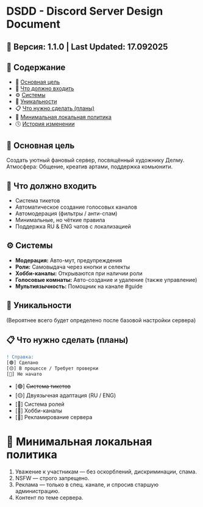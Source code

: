 # DSDD - Discord Server Design Document

## 📌 Версия: 1.1.0 | Last Updated: 17.092025

## 📑 Содержание
- 🎯 [Основная цель](#-основная-цель)
- 📌 [Что должно входить](#-что-должно-входить)
- ⚙️ [Системы](#️-системы)
- 🌟 [Уникальности](#-уникальности)
- 📋 [Что нужно сделать (планы)](#-что-нужно-сделать-планы)
- 📜 [Минимальная локальная политика](#-минимальная-локальная-политика)
- 🕓 [История изменении](#-история-изменений)

## 🎯 Основная цель
Создать уютный фановый сервер, посвящённый художнику Делму.
Атмосфера: Общение, креатив артами, поддержка комьюнити.

## 📌 Что должно входить
- Система тикетов
- Автоматическое создание голосовых каналов
- Автомодерация (фильтры / анти-спам)
- Минимальные, но чёткие правила
- Поддержка RU & ENG чатов с локализацией

## ⚙️ Системы
- **Модерация:** Авто-мут, предупреждения
- **Роли:** Самовыдача через кнопки и селекты
- **Хобби-каналы:** Открываются при наличии роли
- **Голосовые комнаты:** Авто-создание и удаление (также управление)
- **Мультиязычность:** Помощник на канале #guide

## 🌟 Уникальности
(Вероятнее всего будет определено после базовой настройки сервера)

## 📋 Что нужно сделать (планы)
```diff
! Справка:
[🟢] Сделано
[🟡] В процессе / Требует проверки
[🔴] Не начато
```
- [🟢] ~~Система тикетов~~
- [🟡] Двуязычная адаптация (RU / ENG)
- [🔴] Система ролей
- [🔴] Хобби-каналы
- [🔴] Рекламирование сервера

# 📜 Минимальная локальная политика
1. Уважение к участникам — без оскорблений, дискриминации, спама.
2. NSFW — строго запрещено.
3. Реклама — только в спец. канале, и спросив старшую администрацию.
4. Контент по теме сервера.

